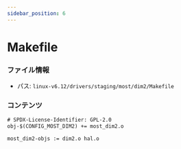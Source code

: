 ```yaml
---
sidebar_position: 6
---
```

# Makefile

### ファイル情報

- パス: `linux-v6.12/drivers/staging/most/dim2/Makefile`

### コンテンツ

```txt
# SPDX-License-Identifier: GPL-2.0
obj-$(CONFIG_MOST_DIM2) += most_dim2.o

most_dim2-objs := dim2.o hal.o

```
